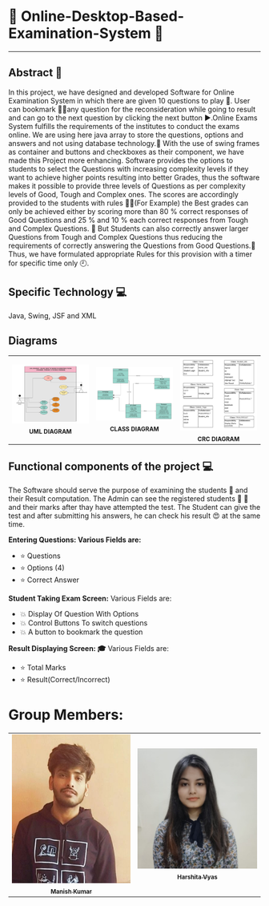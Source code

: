 # :school: Online-Desktop-Based-Examination-System :school:
--------------------------------------------------------------------------------------------------------------------------------------------------------------------------------------------------------------------------------------------------------------------------------------------------------

## Abstract :memo:

In this project, we have designed and developed Software for Online Examination System in which there are given 10 questions to play :dart:. User can bookmark :bookmark::bookmark:any question for the reconsideration while going to result and can go to the next question by clicking the next button :arrow_forward:.Online Exams System fulfills the requirements of the institutes to conduct the exams online. We are using here java array to store the questions, options and answers and not using database technology.:book:  With the use of swing frames as container and buttons and checkboxes as their component, we have made this Project more enhancing. Software provides the options to students to select the Questions with increasing complexity levels if they want to achieve higher points resulting into better Grades, thus the software makes it possible to provide three levels of Questions as per complexity levels of Good, Tough and Complex ones. The scores are accordingly provided to the students with rules :beginner::beginner:(For Example) the  Best grades can only be achieved either by scoring more than 80 % correct responses of Good Questions and 25 % and 10 % each correct responses from Tough and Complex Questions. :information_desk_person: But Students can also correctly answer larger Questions from Tough and Complex Questions thus reducing the requirements of correctly answering the Questions from Good Questions.:bell: Thus, we have formulated appropriate Rules for this provision with a timer for specific time only :clock9:.

## Specific Technology :computer:
Java, Swing, JSF and XML

## Diagrams
<table>
  <tr>
     <td align="center"><img src="uml_diagram.jpeg" width="500px;" alt=""/><br /><sub><b>UML DIAGRAM</b></sub></a><br /></td>
     <td align="center"><img src="class_diagram.jpeg" width="500px;" alt=""/><br /><sub><b>CLASS DIAGRAM</b></sub></a><br /></td>
     <td align="center"><img src="CRC diagram (1).jpeg" width="500px;" alt=""/><br /><sub><b>CRC DIAGRAM</b></sub></a><br /></td>

 
 </tr>
</table>


## Functional components of the project :computer:
The Software should serve the purpose of examining the students :book: and their Result computation.
The Admin can see the registered students :girl: :boy: and their marks after thay have attempted the test.
The Student can give the test and after submitting his answers, he can check his result :heart_eyes: at the same time.

**Entering Questions: Various Fields are:**
* :star: Questions
* :star: Options (4)
* :star: Correct Answer

**Student Taking Exam Screen:** 
Various Fields are:
* :boom: Display Of Question With Options
* :boom: Control Buttons To switch questions
* :boom: A button to bookmark the question

**Result Displaying Screen: :mortar_board:** 
Various Fields are:
* :star: Total Marks
* :star: Result(Correct/Incorrect)


# Group Members:
<table>
  <tr>
     <td align="center"><a href="https://github.com/kumarmanish267"><img src="m.jpeg" width="300px;" alt=""/><br /><sub><b>Manish Kumar</b></sub></a><br /></td>
     <td align="center"><a href="https://github.com/harshitavyas23"><img src="h.jpeg" width="300px;" alt=""/><br /><sub><b>Harshita Vyas</b></sub></a><br /></td>
    <!-- <td align="center"><a href="https://github.com/xxx32"><img src="https://avatars1.githubusercontent.com/u/58389098?s=400&u=f3f311649ce839abd0ea3fd57674a818030b5549&v=4" width="300px;" alt=""/><br /><sub><b>Aarushi</b></sub></a><br /></td>
     <td align="center"><a href="https://github.com/Jyotika999"><img src="https://avatars0.githubusercontent.com/u/54600270?v=4" width="300px;" alt=""/><br /><sub><b>Jyotika</b></sub></a><br /></td> -->

 
 </tr>
</table>


